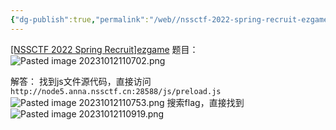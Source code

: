 ```yaml
---
{"dg-publish":true,"permalink":"/web//nssctf-2022-spring-recruit-ezgame/","tags":["gardenEntry"]}
---
```



[[NSSCTF 2022 Spring Recruit]ezgame](https://www.nssctf.cn/problem/2074)
题目：
![Pasted image 20231012110702.png](/img/user/%E9%99%84%E4%BB%B6/Pasted%20image%2020231012110702.png)

解答：
找到js文件源代码，直接访问`http://node5.anna.nssctf.cn:28588/js/preload.js`
![Pasted image 20231012110753.png](/img/user/%E9%99%84%E4%BB%B6/Pasted%20image%2020231012110753.png)
搜索flag，直接找到
![Pasted image 20231012110919.png](/img/user/%E9%99%84%E4%BB%B6/Pasted%20image%2020231012110919.png)
